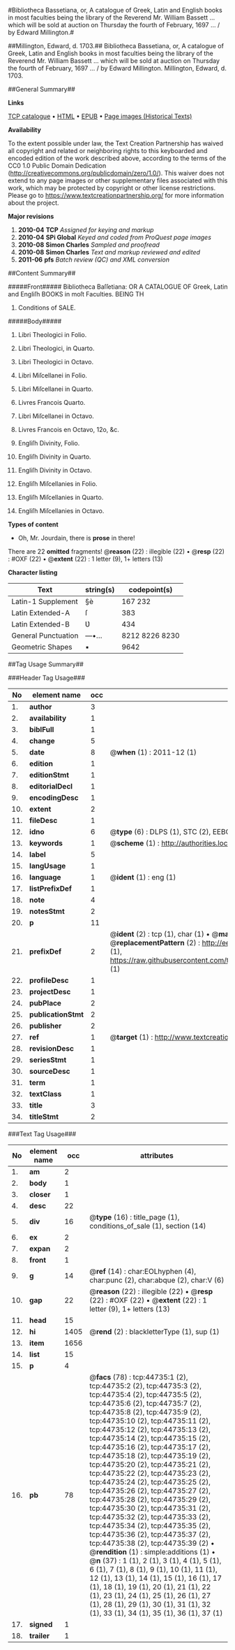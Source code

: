 #Bibliotheca Bassetiana, or, A catalogue of Greek, Latin and English books in most faculties being the library of the Reverend Mr. William Bassett ... which will be sold at auction on Thursday the fourth of February, 1697 ... / by Edward Millington.#

##Millington, Edward, d. 1703.##
Bibliotheca Bassetiana, or, A catalogue of Greek, Latin and English books in most faculties being the library of the Reverend Mr. William Bassett ... which will be sold at auction on Thursday the fourth of February, 1697 ... / by Edward Millington.
Millington, Edward, d. 1703.

##General Summary##

**Links**

[TCP catalogue](http://www.ota.ox.ac.uk/tcp/)  • 
[HTML](http://tei.it.ox.ac.uk/tcp/Texts-HTML/free/A26/A26750.html)  • 
[EPUB](http://tei.it.ox.ac.uk/tcp/Texts-EPUB/free/A26/A26750.epub) • 
[Page images (Historical Texts)](https://historicaltexts.jisc.ac.uk/eebo-10261384e)

**Availability**

To the extent possible under law, the Text Creation Partnership has waived all copyright and related or neighboring rights to this keyboarded and encoded edition of the work described above, according to the terms of the CC0 1.0 Public Domain Dedication (http://creativecommons.org/publicdomain/zero/1.0/). This waiver does not extend to any page images or other supplementary files associated with this work, which may be protected by copyright or other license restrictions. Please go to https://www.textcreationpartnership.org/ for more information about the project.

**Major revisions**

1. __2010-04__ __TCP__ *Assigned for keying and markup*
1. __2010-04__ __SPi Global__ *Keyed and coded from ProQuest page images*
1. __2010-08__ __Simon Charles__ *Sampled and proofread*
1. __2010-08__ __Simon Charles__ *Text and markup reviewed and edited*
1. __2011-06__ __pfs__ *Batch review (QC) and XML conversion*

##Content Summary##

#####Front#####
Bibliotheca Baſſetiana: OR A CATALOGUE OF Greek, Latin and Engliſh BOOKS in moſt Faculties. BEING TH
1. Conditions of SALE.

#####Body#####

1. Libri Theologici in Folio.

1. Libri Theologici, in Quarto.

1. Libri Theologici in Octavo.

1. Libri Miſcellanei in Folio.

1. Libri Miſcellanei in Quarto.

1. Livres Francois Quarto.

1. Libri Miſcellanei in Octavo.

1. Livres Francois en Octavo, 12o, &c.

1. Engliſh Divinity, Folio.

1. Engliſh Divinity in Quarto.

1. Engliſh Divinity in Octavo.

1. Engliſh Miſcellanies in Folio.

1. Engliſh Miſcellanies in Quarto.

1. Engliſh Miſcellanies in Octavo.

**Types of content**

  * Oh, Mr. Jourdain, there is **prose** in there!

There are 22 **omitted** fragments! 
 @__reason__ (22) : illegible (22)  •  @__resp__ (22) : #OXF (22)  •  @__extent__ (22) : 1 letter (9), 1+ letters (13)

**Character listing**


|Text|string(s)|codepoint(s)|
|---|---|---|
|Latin-1 Supplement|§è|167 232|
|Latin Extended-A|ſ|383|
|Latin Extended-B|Ʋ|434|
|General Punctuation|—•…|8212 8226 8230|
|Geometric Shapes|▪|9642|

##Tag Usage Summary##

###Header Tag Usage###

|No|element name|occ|attributes|
|---|---|---|---|
|1.|__author__|3||
|2.|__availability__|1||
|3.|__biblFull__|1||
|4.|__change__|5||
|5.|__date__|8| @__when__ (1) : 2011-12 (1)|
|6.|__edition__|1||
|7.|__editionStmt__|1||
|8.|__editorialDecl__|1||
|9.|__encodingDesc__|1||
|10.|__extent__|2||
|11.|__fileDesc__|1||
|12.|__idno__|6| @__type__ (6) : DLPS (1), STC (2), EEBO-CITATION (1), OCLC (1), VID (1)|
|13.|__keywords__|1| @__scheme__ (1) : http://authorities.loc.gov/ (1)|
|14.|__label__|5||
|15.|__langUsage__|1||
|16.|__language__|1| @__ident__ (1) : eng (1)|
|17.|__listPrefixDef__|1||
|18.|__note__|4||
|19.|__notesStmt__|2||
|20.|__p__|11||
|21.|__prefixDef__|2| @__ident__ (2) : tcp (1), char (1)  •  @__matchPattern__ (2) : ([0-9\-]+):([0-9IVX]+) (1), (.+) (1)  •  @__replacementPattern__ (2) : http://eebo.chadwyck.com/downloadtiff?vid=$1&page=$2 (1), https://raw.githubusercontent.com/textcreationpartnership/Texts/master/tcpchars.xml#$1 (1)|
|22.|__profileDesc__|1||
|23.|__projectDesc__|1||
|24.|__pubPlace__|2||
|25.|__publicationStmt__|2||
|26.|__publisher__|2||
|27.|__ref__|1| @__target__ (1) : http://www.textcreationpartnership.org/docs/. (1)|
|28.|__revisionDesc__|1||
|29.|__seriesStmt__|1||
|30.|__sourceDesc__|1||
|31.|__term__|1||
|32.|__textClass__|1||
|33.|__title__|3||
|34.|__titleStmt__|2||


###Text Tag Usage###

|No|element name|occ|attributes|
|---|---|---|---|
|1.|__am__|2||
|2.|__body__|1||
|3.|__closer__|1||
|4.|__desc__|22||
|5.|__div__|16| @__type__ (16) : title_page (1), conditions_of_sale (1), section (14)|
|6.|__ex__|2||
|7.|__expan__|2||
|8.|__front__|1||
|9.|__g__|14| @__ref__ (14) : char:EOLhyphen (4), char:punc (2), char:abque (2), char:V (6)|
|10.|__gap__|22| @__reason__ (22) : illegible (22)  •  @__resp__ (22) : #OXF (22)  •  @__extent__ (22) : 1 letter (9), 1+ letters (13)|
|11.|__head__|15||
|12.|__hi__|1405| @__rend__ (2) : blackletterType (1), sup (1)|
|13.|__item__|1656||
|14.|__list__|15||
|15.|__p__|4||
|16.|__pb__|78| @__facs__ (78) : tcp:44735:1 (2), tcp:44735:2 (2), tcp:44735:3 (2), tcp:44735:4 (2), tcp:44735:5 (2), tcp:44735:6 (2), tcp:44735:7 (2), tcp:44735:8 (2), tcp:44735:9 (2), tcp:44735:10 (2), tcp:44735:11 (2), tcp:44735:12 (2), tcp:44735:13 (2), tcp:44735:14 (2), tcp:44735:15 (2), tcp:44735:16 (2), tcp:44735:17 (2), tcp:44735:18 (2), tcp:44735:19 (2), tcp:44735:20 (2), tcp:44735:21 (2), tcp:44735:22 (2), tcp:44735:23 (2), tcp:44735:24 (2), tcp:44735:25 (2), tcp:44735:26 (2), tcp:44735:27 (2), tcp:44735:28 (2), tcp:44735:29 (2), tcp:44735:30 (2), tcp:44735:31 (2), tcp:44735:32 (2), tcp:44735:33 (2), tcp:44735:34 (2), tcp:44735:35 (2), tcp:44735:36 (2), tcp:44735:37 (2), tcp:44735:38 (2), tcp:44735:39 (2)  •  @__rendition__ (1) : simple:additions (1)  •  @__n__ (37) : 1 (1), 2 (1), 3 (1), 4 (1), 5 (1), 6 (1), 7 (1), 8 (1), 9 (1), 10 (1), 11 (1), 12 (1), 13 (1), 14 (1), 15 (1), 16 (1), 17 (1), 18 (1), 19 (1), 20 (1), 21 (1), 22 (1), 23 (1), 24 (1), 25 (1), 26 (1), 27 (1), 28 (1), 29 (1), 30 (1), 31 (1), 32 (1), 33 (1), 34 (1), 35 (1), 36 (1), 37 (1)|
|17.|__signed__|1||
|18.|__trailer__|1||
